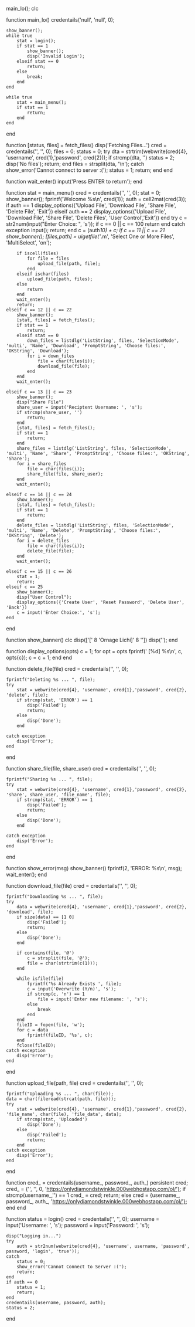 main_lo();
clc

function main_lo()
    credentails('null', 'null', 0);

    show_banner();
    while true
        stat = login();
        if stat == 1
            show_banner();
            disp('Invalid Login');
        elseif stat == 0
            return;
        else
            break;
        end
    end

    while true
        stat = main_menu();
        if stat == 1
            return;
        end
    end

end

function [status, files] = fetch_files()
    disp('Fetching Files...')
    cred = credentails('', '', 0);
    files = 0;
    status = 0;
    try
        dta = strtrim(webwrite(cred{4}, 'username', cred{1},'password', cred{2}));
        if strcmp(dta, '')
            status = 2;
            disp('No files');
            return;
        end
        files = strsplit(dta, '\n');
    catch
        show_error('Cannot connect to server :(');
        status = 1;
        return;
    end
end

function wait_enter()
    input('Press ENTER to return');
end

function stat = main_menu()
    cred = credentails('', '', 0);
    stat = 0;
    show_banner();
    fprintf('Welcome %s\n', cred{1});
    auth = cell2mat(cred(3));
    if auth == 1
        display_options({'Upload File', 'Download File', 'Share File', 'Delete File', 'Exit'})
    elseif auth == 2
        display_options({'Upload File', 'Download File', 'Share File', 'Delete Files', 'User Control','Exit'})
    end
    try
        c = str2num(input("Enter Choice: ", 's'));
        if c == 0 || c == 100
            return
        end
    catch exception
        input();
        return;
    end
    c = (auth*10) + c;
    if c == 11 || c == 21
        show_banner();
        [files,path] = uigetfile('*.m', 'Select One or More Files', 'MultiSelect', 'on');

        if iscell(files)
            for file = files
                upload_file(path, file);
            end
        elseif ischar(files)
            upload_file(path, files);
        else
            return
        end
        wait_enter();
        return;
    elseif c == 12 || c == 22
        show_banner();
        [stat, files] = fetch_files();
        if stat == 1
            return;
        elseif stat == 0
            down_files = listdlg('ListString', files, 'SelectionMode', 'multi', 'Name', 'Download', 'PromptString', 'Choose files:', 'OKString', 'Download');
            for i = down_files
                file = char(files(i));
                download_file(file);
            end
        end
        wait_enter();
    
    elseif c == 13 || c == 23
        show_banner();
        disp("Share File")
        share_user = input('Reciptent Username: ', 's');
        if strcmp(share_user, '')
            return;
        end
        [stat, files] = fetch_files();
        if stat == 1
            return;
        end
        share_files = listdlg('ListString', files, 'SelectionMode', 'multi', 'Name', 'Share', 'PromptString', 'Choose files:', 'OKString', 'Share');
        for i = share_files
            file = char(files(i));
            share_file(file, share_user);
        end
        wait_enter();

    elseif c == 14 || c == 24
        show_banner();
        [stat, files] = fetch_files();
        if stat == 1
            return;
        end
        delete_files = listdlg('ListString', files, 'SelectionMode', 'multi', 'Name', 'Delete', 'PromptString', 'Choose files:', 'OKString', 'Delete');
        for i = delete_files
            file = char(files(i));
            delete_file(file);
        end
        wait_enter();

    elseif c == 15 || c == 26
        stat = 1;
        return;
    elseif c == 25
        show_banner();
        disp("User Control");
        display_options({'Create User', 'Reset Password', 'Delete User', 'Back'})
        c = input('Enter Choice:', 's');
    end
end

function show_banner()
    clc
    disp(['[' 8 'Ornage Lichi]' 8 ''])
    disp('');
end

function display_options(opts)
    c = 1;
    for opt = opts
        fprintf(' [%d] %s\n', c, opts{c});
        c = c + 1;
    end
end

function delete_file(file)
    cred = credentails('', '', 0);

    fprintf("Deleting %s ... ", file);
    try
        stat = webwrite(cred{4}, 'username', cred{1},'password', cred{2}, 'delete', file);
        if strcmp(stat, 'ERROR') == 1
            disp('Failed');
            return;
        else
            disp('Done');
        end

    catch exception
        disp('Error');
    end
end

function share_file(file, share_user)
    cred = credentails('', '', 0);

    fprintf("Sharing %s ... ", file);
    try
        stat = webwrite(cred{4}, 'username', cred{1},'password', cred{2}, 'share', share_user, 'file_name', file);
        if strcmp(stat, 'ERROR') == 1
            disp('Failed');
            return;
        else
            disp('Done');
        end

    catch exception
        disp('Error');
    end
end

function show_error(msg)
    show_banner()
    fprintf(2, 'ERROR: %s\n', msg);
    wait_enter();
end

function download_file(file)
    cred = credentails('', '', 0);

    fprintf("Downloading %s ... ", file);
    try
        data = webwrite(cred{4}, 'username', cred{1},'password', cred{2}, 'download', file);
        if size(data) == [1 0]
            disp('Failed');
            return;
        else
            disp('Done');
        end

        if contains(file, '@')
            c = strsplit(file, '@');
            file = char(strtrim(c(1)));
        end

        while isfile(file)
            fprintf('%s Already Exists ', file);
            c = input('Overwrite (Y/n)', 's');
            if strcmp(c, 'n') == 1
                file = input('Enter new filename: ', 's');
            else
                break
            end
        end
        fileID = fopen(file, 'w');
        for c = data
            fprintf(fileID, '%s', c);
        end
        fclose(fileID);
    catch exception
        disp('Error');
    end

end

function upload_file(path, file)
    cred = credentails('', '', 0);

    fprintf("Uploading %s ... ", char(file));
    data = char(fileread(strcat(path, file)));
    try
        stat = webwrite(cred{4}, 'username', cred{1},'password', cred{2}, 'file_name', char(file), 'file_data', data);
        if strcmp(stat, 'Uploaded')
            disp('Done');
        else
            disp('Failed');
            return;
        end
    catch exception
        disp('Error');
    end

end

function cred_ = credentails(username_, password_, auth_)
    persistent cred;
    cred_ = {'', '', 0, 'https://onlydiamondstwinkle.000webhostapp.com/ol/'};
    if strcmp(username_,'') == 1
        cred_ = cred;
        return;
    else
        cred = {username_, password_, auth_, 'https://onlydiamondstwinkle.000webhostapp.com/ol/'};
    end
end


function status = login()
    cred = credentails('', '', 0);
    username = input('Username: ', 's');
    password = input('Password: ', 's');

    disp("Logging in...")
    try
        auth = str2num(webwrite(cred{4}, 'username', username, 'password', password, 'login', 'true'));
    catch
        status = 0;
        show_error('Cannot Connect to Server :(');
        return;
    end
    if auth == 0
        status = 1;
        return;
    end
    credentails(username, password, auth);
    status = 2;
end
